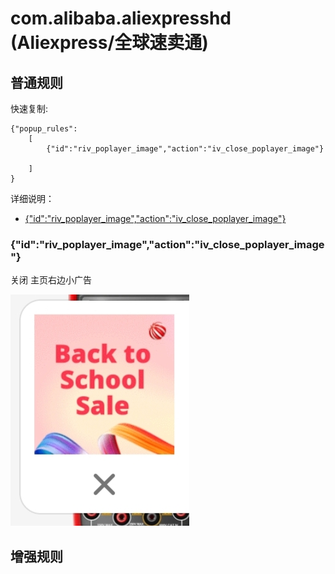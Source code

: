 # com.alibaba.aliexpresshd (Aliexpress/全球速卖通)

## 普通规则

快速复制:

```
{"popup_rules":
    [
        {"id":"riv_poplayer_image","action":"iv_close_poplayer_image"}

    ]
}
```

详细说明：

- [{"id":"riv_poplayer_image","action":"iv_close_poplayer_image"}](#idriv_poplayer_imageactioniv_close_poplayer_image)

### {"id":"riv_poplayer_image","action":"iv_close_poplayer_image"}

关闭 主页右边小广告

![](./assets/aliexpress_sidead.jpg)

## 增强规则

